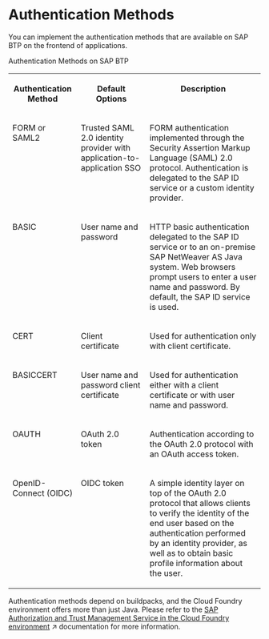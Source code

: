 <!-- loio9751f1b234ac4024a173887c67df1f0d -->

# Authentication Methods

You can implement the authentication methods that are available on SAP BTP on the frontend of applications.

<a name="loio9751f1b234ac4024a173887c67df1f0d__table_qsd_fhg_l2b"/>Authentication Methods on SAP BTP


<table>
<tr>
<th valign="top">

Authentication Method



</th>
<th valign="top">

Default Options



</th>
<th valign="top">

Description



</th>
</tr>
<tr>
<td valign="top">

FORM or SAML2



</td>
<td valign="top">

Trusted SAML 2.0 identity provider with application-to-application SSO



</td>
<td valign="top">

FORM authentication implemented through the Security Assertion Markup Language \(SAML\) 2.0 protocol. Authentication is delegated to the SAP ID service or a custom identity provider.



</td>
</tr>
<tr>
<td valign="top">

BASIC



</td>
<td valign="top">

User name and password



</td>
<td valign="top">

HTTP basic authentication delegated to the SAP ID service or to an on-premise SAP NetWeaver AS Java system. Web browsers prompt users to enter a user name and password. By default, the SAP ID service is used.



</td>
</tr>
<tr>
<td valign="top">

CERT



</td>
<td valign="top">

Client certificate



</td>
<td valign="top">

Used for authentication only with client certificate.



</td>
</tr>
<tr>
<td valign="top">

BASICCERT



</td>
<td valign="top">

User name and password client certificate



</td>
<td valign="top">

Used for authentication either with a client certificate or with user name and password.



</td>
</tr>
<tr>
<td valign="top">

OAUTH



</td>
<td valign="top">

OAuth 2.0 token



</td>
<td valign="top">

Authentication according to the OAuth 2.0 protocol with an OAuth access token.



</td>
</tr>
<tr>
<td valign="top">

OpenID-Connect \(OIDC\)



</td>
<td valign="top">

OIDC token



</td>
<td valign="top">

A simple identity layer on top of the OAuth 2.0 protocol that allows clients to verify the identity of the end user based on the authentication performed by an identity provider, as well as to obtain basic profile information about the user.



</td>
</tr>
</table>

Authentication methods depend on buildpacks, and the Cloud Foundry environment offers more than just Java. Please refer to the [SAP Authorization and Trust Management Service in the Cloud Foundry environment](https://help.sap.com/viewer/65de2977205c403bbc107264b8eccf4b/Cloud/en-US/6373bb7a96114d619bfdfdc6f505d1b9.html "The global account and subaccounts get their users from identity providers. Administrators make sure that users can only access their dedicated subaccount by making sure that there is a dedicated trust relationship only between the identity providers and the respective subaccounts. Developers configure and deploy application-based security artifacts containing authorizations, and administrators assign these authorizations using the SAP BTP cockpit.") :arrow_upper_right: documentation for more information.

